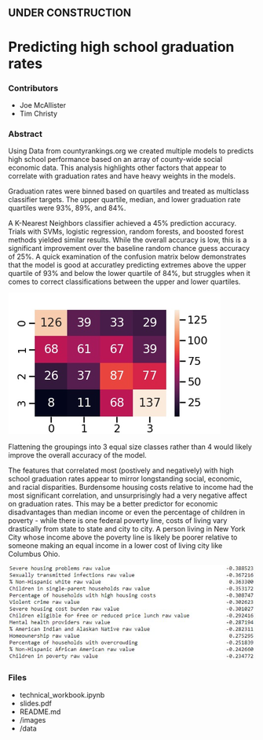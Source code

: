 ## UNDER CONSTRUCTION
# Predicting high school graduation rates

### Contributors
- Joe McAllister
- Tim Christy

### Abstract

Using Data from countyrankings.org we created multiple models to predicts high school performance based on an array of county-wide social economic data.  This analysis highlights other factors that appear to correlate with graduation rates and have heavy weights in the models.  

Graduation rates were binned based on quartiles and treated as multiclass classifier targets.  The upper quartile, median, and lower graduation rate quartiles were 93%, 89%, and 84%.  

A K-Nearest Neighbors classifier achieved a 45% prediction accuracy.  Trials with SVMs, logistic regression, random forests, and boosted forest methods yielded similar results.  While the overall accuracy is low, this is a significant improvement over the baseline random chance guess accuracy of 25%.  A quick examination of the confusion matrix below demonstrates that the model is good at accuratley predicting extremes above the upper quartile of 93% and below the lower quartile of 84%, but struggles when it comes to correct classifications between the upper and lower quartiles.  

![Multiclass KNN Confusion Matrix](/images/knn_conf_matrix.jpg)

Flattening the groupings into 3 equal size classes rather than 4 would likely improve the overall accuracy of the model.

The features that correlated most (postively and negatively) with high school graduation rates appear to mirror longstanding social, economic, and racial disparities.  Burdensome housing costs relative to income had the most significant correlation, and unsurprisingly had a very negative affect on graduation rates.  This may be a better predictor for economic disadvantages than median income or even the percentage of children in poverty - while there is one federal poverty line, costs of living vary drastically from state to state and city to city.  A person living in New York City whose income above the poverty line is likely be poorer relative to someone making an equal income in a lower cost of living city like Columbus Ohio.  

![Features that correlate highly with HS grad rates](/images/correlations.JPG)


### Files
- technical_workbook.ipynb
- slides.pdf
- README.md
- /images
- /data
